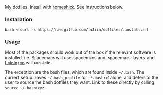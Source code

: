My dotfiles. Install with [homeshick](https://github.com/andsens/homeshick). See instructions below.

### Installation

`bash <(curl -s https://raw.github.com/fuJiin/dotfiles/.install.sh)`

### Usage

Most of the packages should work out of the box if the relevant software is installed. i.e. Spacemacs will use .spacemacs and .spacemacs-layers, and [Leiningen](http://leiningen.org/) will use .lein.

The exception are the bash files, which are found inside `~/.bash`. The current setup leaves `~/.bash_profile` (or `~/.bashrc`) alone, and defers to the user to source the bash dotfiles they want. Link to these directly by calling `source ~/.bash/xyz`.
